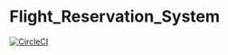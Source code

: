 # Flight_Reservation_System

[![CircleCI](https://circleci.com/gh/harshitkandhway/Flight_Reservation_System.svg?style=svg)](https://circleci.com/gh/harshitkandhway/Flight_Reservation_System)
